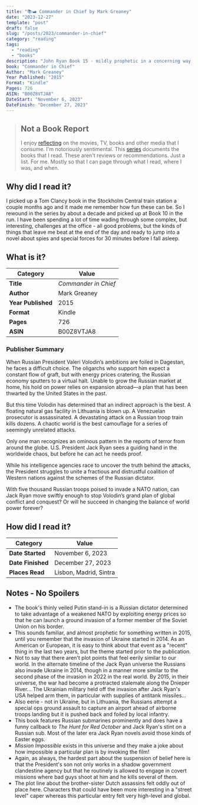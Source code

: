 ```yaml
---
title: "📚🛥️ Commander in Chief by Mark Greaney"
date: "2023-12-27"
template: "post"
draft: false
slug: "/posts/2023/commander-in-chief"
category: "reading"
tags:
  - "reading"
  - "books"
description: "John Ryan Book 15 - mildly prophetic in a concerning way."
book: "Commander in Chief"
Author: "Mark Greaney"
Year Published: "2015"
Format: "Kindle"
Pages: 726
ASIN: "B00Z8VTJA8"
DateStart: "November 6, 2023"
DateFinish: "December 27, 2023"
---
```


> ## Not a Book Report
> I enjoy [reflecting](https://blog.samrhea.com/posts/2019/analyze-media-habits) on the movies, TV, books and other media that I consume. I'm notoriously sentimental. This [series](https://blog.samrhea.com/category/reading) documents the books that I read. These aren't reviews or recommendations. Just a list. For me. Mostly so that I can page through what I read, where I was, and when.

## Why did I read it?
I picked up a Tom Clancy book in the Stockholm Central train station a couple months ago and it made me remember how fun these can be. So I rewound in the series by about a decade and picked up at Book 10 in the run. I have been spending a lot of time wading through some complex, but interesting, challenges at the office - all good problems, but the kinds of things that leave me beat at the end of the day and ready to jump into a novel about spies and special forces for 30 minutes before I fall asleep.

## What is it?
|Category|Value|
|---|---|
|**Title**|*Commander in Chief*|
|**Author**|Mark Greaney|
|**Year Published**|2015|
|**Format**|Kindle|
|**Pages**|726|
|**ASIN**|B00Z8VTJA8|

### Publisher Summary

When Russian President Valeri Volodin’s ambitions are foiled in Dagestan, he faces a difficult choice. The oligarchs who support him expect a constant flow of graft, but with energy prices cratering, the Russian economy sputters to a virtual halt. Unable to grow the Russian market at home, his hold on power relies on expansion abroad—a plan that has been thwarted by the United States in the past.

But this time Volodin has determined that an indirect approach is the best. A floating natural gas facility in Lithuania is blown up. A Venezuelan prosecutor is assassinated. A devastating attack on a Russian troop train kills dozens. A chaotic world is the best camouflage for a series of seemingly unrelated attacks.

Only one man recognizes an ominous pattern in the reports of terror from around the globe. U.S. President Jack Ryan sees a guiding hand in the worldwide chaos, but before he can act he needs proof.

While his intelligence agencies race to uncover the truth behind the attacks, the President struggles to unite a fractious and distrustful coalition of Western nations against the schemes of the Russian dictator. 

With five thousand Russian troops poised to invade a NATO nation, can Jack Ryan move swiftly enough to stop Volodin’s grand plan of global conflict and conquest? Or will he succeed in changing the balance of world power forever?

## How did I read it?
|Category|Value|
|---|---|
|**Date Started**|November 6, 2023|
|**Date Finished**|December 27, 2023|
|**Places Read**|Lisbon, Madrid, Sintra|

## Notes - No Spoilers
* The book's thinly veiled Putin stand-in is a Russian dictator determined to take advantage of a weakened NATO by exploiting energy prices so that he can launch a ground invasion of a former member of the Soviet Union on his border.
* This sounds familiar, and almost prophetic for something written in 2015, until you remember that the invasion of Ukraine started in 2014. As an American or European, it is easy to think about that event as a "recent" thing in the last two years, but the theme started prior to the publication.
* Not to say that there aren't plot points that feel eerily similar to our world. In the alternate timeline of the Jack Ryan universe the Russians also invade Ukraine in 2014, though in a manner more similar to the second phase of the invasion in 2022 in the real world. By 2015, in their universe, the war had become a protracted stalemate along the Dnieper River... The Ukrainian military held off the invasion after Jack Ryan's USA helped arm them, in particular with supplies of antitank missiles...
* Also eerie - not in Ukraine, but in Lithuania, the Russians attempt a special ops ground assault to capture an airport ahead of airborne troops landing but it is pushed back and foiled by local infantry.
* This book features Russian submarines prominently and does have a funny callback to _The Hunt for Red October_ and Jack Ryan's stint on a Russian sub. Most of the later era Jack Ryan novels avoid those kinds of Easter eggs.
* _Mission Impossible_ exists in this universe and they make a joke about how impossible a particular plan is by invoking the film!
* Again, as always, the hardest part about the suspension of belief here is that the President's son not only works in a shadow government clandestine agency but that he routinely is allowed to engage in covert missions where bad guys shoot at him and he kills several of them.
* The plot line about the brother-sister Dutch assassins felt oddly out of place here. Characters that could have been more interesting in a "street level" caper whereas this particular entry felt very high-level and global.
